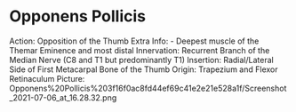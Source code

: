 # Opponens Pollicis

Action: Opposition of the Thumb
Extra Info: - Deepest muscle of the Themar Eminence and most distal
Innervation: Recurrent Branch of the Median Nerve (C8 and T1 but predominantly T1)
Insertion: Radial/Lateral Side of First Metacarpal Bone of the Thumb
Origin: Trapezium and Flexor Retinaculum
Picture: Opponens%20Pollicis%203f16f0ac8fd44ef69c41e2e21e528a1f/Screenshot_2021-07-06_at_16.28.32.png